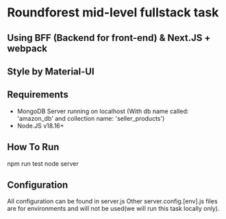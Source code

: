  # Roundforest mid-level fullstack task

## Using BFF (Backend for front-end) & Next.JS + webpack
## Style by Material-UI

## Requirements

- MongoDB Server running on localhost (With db name called: 'amazon_db' and collection name: 'seller_products')
- Node.JS v18.16+

## How To Run

npm run test
node server

## Configuration

All configuration can be found in server.js
Other server.config.[env].js files are for environments and will not be used(we will run this task locally only).
